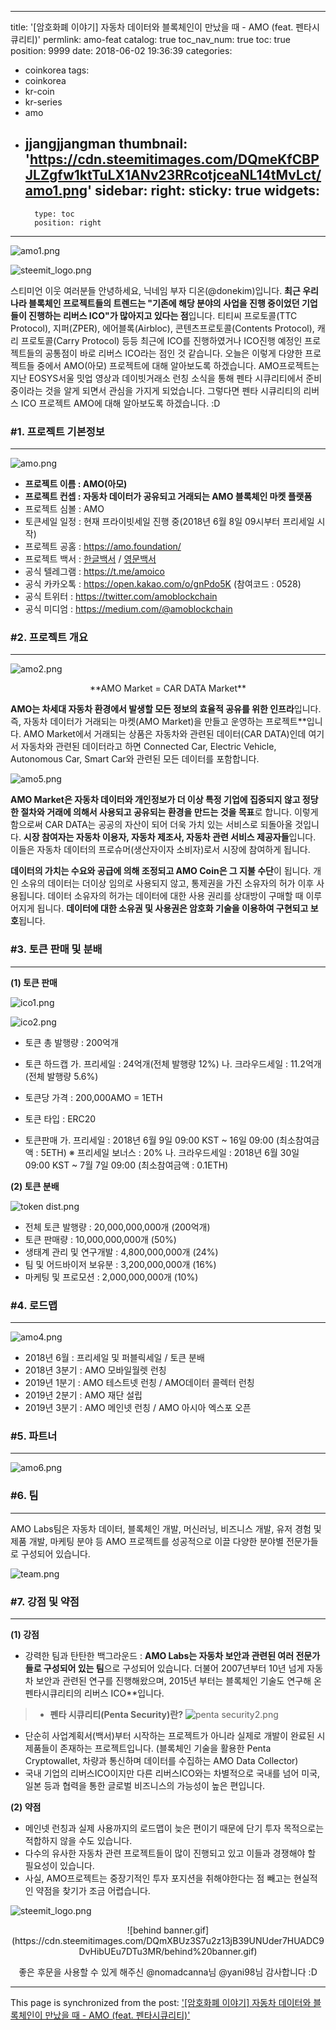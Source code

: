 
---
title: '[암호화폐 이야기] 자동차 데이터와 블록체인이 만났을 때 - AMO (feat. 펜타시큐리티)'
permlink: amo-feat
catalog: true
toc_nav_num: true
toc: true
position: 9999
date: 2018-06-02 19:36:39
categories:
- coinkorea
tags:
- coinkorea
- kr-coin
- kr-series
- amo
- jjangjjangman
thumbnail: 'https://cdn.steemitimages.com/DQmeKfCBPJLZgfw1ktTuLX1ANv23RRcotjceaNL14tMvLct/amo1.png'
sidebar:
    right:
        sticky: true
widgets:
    -
        type: toc
        position: right
---


![amo1.png](https://cdn.steemitimages.com/DQmeKfCBPJLZgfw1ktTuLX1ANv23RRcotjceaNL14tMvLct/amo1.png)


![steemit_logo.png](https://cdn.steemitimages.com/DQmaZsenPDf5Qn5nJzDZNkVg1aCQUyXNwqwK1fk8qe4jhKa/steemit_logo.png)


스티미언 이웃 여러분들 안녕하세요, 닉네임 부자 디온(@donekim)입니다. **최근 우리나라 블록체인 프로젝트들의 트렌드는 "기존에 해당 분야의 사업을 진행 중이었던 기업들이 진행하는 리버스 ICO"가  많아지고 있다는 점**입니다. 티티씨 프로토콜(TTC Protocol), 지퍼(ZPER), 에어블록(Airbloc), 콘텐츠프로토콜(Contents Protocol), 캐리 프로토콜(Carry Protocol) 등등 최근에 ICO를 진행하였거나 ICO진행 예정인 프로젝트들의 공통점이 바로 리버스 ICO라는 점인 것 같습니다. 오늘은 이렇게 다양한 프로젝트들 중에서 AMO(아모) 프로젝트에 대해 알아보도록 하겠습니다. AMO프로젝트는 지난 EOSYS서울 밋업 영상과 데이빗거래소 런칭 소식을 통해 펜타 시큐리티에서 준비 중이라는 것을 알게 되면서 관심을 가지게 되었습니다. 그렇다면 펜타 시큐리티의 리버스 ICO 프로젝트 AMO에 대해 알아보도록 하겠습니다. :D

### #1. 프로젝트 기본정보

***

![amo.png](https://cdn.steemitimages.com/DQmVkAYxHgrEcsPfoJKnQDtuMN22FhKhfmTQQ2TAGDLQa12/amo.png)

- **프로젝트 이름 : AMO(아모)**
- **프로젝트 컨셉 : 자동차 데이터가 공유되고 거래되는 AMO 블록체인 마켓 플랫폼**
- 프로젝트 심볼 : AMO
- 토큰세일 일정 : 현재 프라이빗세일 진행 중(2018년 6월 8일 09시부터 프리세일 시작)
- 프로젝트 공홈 : https://amo.foundation/
- 프로젝트 백서 : [한글백서](https://amo.foundation/wordpress/wp-content/uploads/2018/05/AMO%20Whitepaper%20v4.4%2020180509%20KR.pdf) / [영문백서](https://amo.foundation/wordpress/wp-content/uploads/2018/05/AMO%20Whitepaper%20v4.4%2020180509%20EN.pdf)
- 공식 텔레그램 : https://t.me/amoico
- 공식 카카오톡 : https://open.kakao.com/o/gnPdo5K (참여코드 : 0528)
- 공식 트위터 : https://twitter.com/amoblockchain
- 공식 미디엄 : https://medium.com/@amoblockchain


### #2. 프로젝트 개요

***

![amo2.png](https://cdn.steemitimages.com/DQmXyWGFxETnPYEUKjhMk2Xn15j4VqkuM8VmQkafsCgptGQ/amo2.png)


<center> **AMO Market = CAR DATA Market**</center>



**AMO는 차세대 자동차 환경에서 발생할 모든 정보의 효율적 공유를 위한 인프라**입니다.  즉, 자동차 데이터가 거래되는 마켓(AMO Market)을 만들고 운영하는 프로젝트**입니다. AMO Market에서 거래되는 상품은 자동차와 관련된 데이터(CAR DATA)인데 여기서 자동차와 관련된 데이터라고 하면 Connected Car, Electric Vehicle, Autonomous Car, Smart Car와 관련된 모든 데이터를 포함합니다. 

![amo5.png](https://cdn.steemitimages.com/DQmcHYYV1fJ5R6H3GN2K9XbYCKvCBZtezbcybbfXvngLq81/amo5.png)


**AMO Market은 자동차 데이터와 개인정보가 더 이상 특정 기업에 집중되지 않고 정당한 절차와 거래에 의해서 사용되고 공유되는 환경을 만드는 것을 목표**로 합니다. 이렇게 함으로써 CAR DATA는 공공의 자산이 되어 더욱 가치 있는 서비스로 되돌아올 것입니다. **시장 참여자는 자동차 이용자, 자동차 제조사, 자동차 관련 서비스 제공자들**입니다. 이들은 자동차 데이터의 프로슈머(생산자이자 소비자)로서 시장에 참여하게 됩니다. 

**데이터의 가치는 수요와 공급에 의해 조정되고 AMO Coin은 그 지불 수단**이 됩니다. 개인 소유의 데이터는 더이상 임의로 사용되지 않고, 통제권을 가진 소유자의 허가 이후 사용됩니다. 데이터 소유자의 허가는 데이터에 대한 사용 권리를 상대방이 구매할 때 이루어지게 됩니다. **데이터에 대한 소유권 및 사용권은 암호화 기술을 이용하여 구현되고 보호**됩니다.




### #3. 토큰 판매 및 분배

***

**(1) 토큰 판매**

![ico1.png](https://cdn.steemitimages.com/DQmbirARmzh8VVL35CMadWWqk71GivREE1No2za1GQmhsZD/ico1.png)


![ico2.png](https://cdn.steemitimages.com/DQmXvYWoQ9DXjCsmBxsAKUzzXtCz9CbX77Tsc5xvryEi8gK/ico2.png)

- 토큰 총 발행량 : 200억개
- 토큰 하드캡
가. 프리세일  : 24억개(전체 발행량 12%)
나. 크라우드세일  : 11.2억개 (전체 발행량 5.6%)
- 토큰당 가격 : 200,000AMO = 1ETH
- 토큰 타입 : ERC20


- 토큰판매 
가. 프리세일 : 2018년 6월 9일 09:00 KST ~ 16일 09:00 (최소참여금액 : 5ETH)
    ※ 프리세일 보너스 : 20%
나. 크라우드세일 : 2018년 6월 30일 09:00 KST ~ 7월 7일 09:00 (최소참여금액 : 0.1ETH)


**(2) 토큰 분배**



![token dist.png](https://cdn.steemitimages.com/DQmcY5jXg2Npom35oNL3qUC31tSAdUoWmmAb8dofiNeyBTf/token%20dist.png)


- 전체 토큰 발행량 : 20,000,000,000개 (200억개)
- 토큰 판매량 : 10,000,000,000개 (50%)
- 생태계 관리 및 연구개발 : 4,800,000,000개 (24%)
- 팀 및 어드바이저 보유분 : 3,200,000,000개 (16%)
- 마케팅 및 프로모션 : 2,000,000,000개 (10%)


### #4. 로드맵

***

![amo4.png](https://cdn.steemitimages.com/DQmTA7bG85vFtzg4hb7ZqHNtdsoL2YKvqGxUAaW4jfQMosh/amo4.png)

- 2018년 6월  : 프리세일 및 퍼블릭세일 / 토큰 분배
- 2018년 3분기 : AMO 모바일월렛 런칭
- 2019년 1분기 : AMO 테스트넷 런칭 / AMO데이터 콜렉터 런칭
- 2019년 2분기 : AMO 재단 설립
- 2019년 3분기 : AMO 메인넷 런칭 / AMO 아시아 엑스포 오픈




### #5. 파트너

***

![amo6.png](https://cdn.steemitimages.com/DQmZhgo8BybyAxTHSnevLLSX7YGzd2QzSUbTQu2v9PUe417/amo6.png)




### #6. 팀

***

AMO Labs팀은 자동차 데이터, 블록체인 개발, 머신러닝, 비즈니스 개발, 유저 경험 및 제품 개발, 마케팅 분야 등 AMO 프로젝트를 성공적으로 이끌 다양한 분야별 전문가들로 구성되어 있습니다. 

![team.png](https://cdn.steemitimages.com/DQmQqSSz8hBuSB7JWpz4i1jGfokggCX4aRZtjZTacLCejGh/team.png)


### #7. 강점 및 약점

***

**(1) 강점**



- 강력한 팀과 탄탄한 백그라운드 : **AMO Labs는 자동차 보안과 관련된 여러 전문가들로 구성되어 있는 팀**으로 구성되어 있습니다. 더불어 2007년부터 10년 넘게 자동차 보안과 관련된 연구를 진행해왔으며, 2015년 부터는 블록체인 기술도 연구해 온 펜타시큐리티의 리버스 ICO**입니다. 
> - **펜타 시큐리티(Penta Security)란?**
![penta security2.png](https://cdn.steemitimages.com/DQmWp6J5QsQYEAe2fWGMQVBMce2Zt7NAhdcRiZPHVE2WgEU/penta%20security2.png)
- 단순히 사업계획서(백서)부터 시작하는 프로젝트가 아니라 실제로 개발이 완료된 시제품들이 존재하는 프로젝트입니다. (블록체인 기술을 활용한 Penta Cryptowallet, 차량과 통신하며 데이터를 수집하는 AMO Data Collector)
- 국내 기업의 리버스ICO이지만 다른 리버스ICO와는 차별적으로 국내를 넘어 미국, 일본 등과 협력을 통한 글로벌 비즈니스의 가능성이 높은 편입니다.


**(2) 약점**


- 메인넷 런칭과 실제 사용까지의 로드맵이 늦은 편이기 때문에 단기 투자 목적으로는 적합하지 않을 수도 있습니다. 
- 다수의 유사한 자동차 관련 프로젝트들이 많이 진행되고 있고 이들과 경쟁해야 할 필요성이 있습니다.
- 사실, AMO프로젝트는 중장기적인 투자 포지션을 취해야한다는 점 빼고는 현실적인 약점을 찾기가 조금 어렵습니다. 



![steemit_logo.png](https://cdn.steemitimages.com/DQmaZsenPDf5Qn5nJzDZNkVg1aCQUyXNwqwK1fk8qe4jhKa/steemit_logo.png)


<center>![behind banner.gif](https://cdn.steemitimages.com/DQmXBUz3S7u2z13jB39UNUder7HUADC9DvHibUEu7DTu3MR/behind%20banner.gif)

좋은 후문을 사용할 수 있게 해주신 @nomadcanna님 @yani98님 감사합니다 :D</center>

- - -

This page is synchronized from the post: ['[암호화폐 이야기] 자동차 데이터와 블록체인이 만났을 때 - AMO (feat. 펜타시큐리티)'](https://steemit.com/@donekim/amo-feat)
